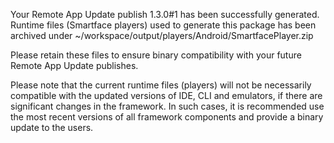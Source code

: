 Your Remote App Update publish 1.3.0#1 has been successfully generated. Runtime files (Smartface players) used to generate this package has been archived under ~/workspace/output/players/Android/SmartfacePlayer.zip

Please retain these files to ensure binary compatibility with your future Remote App Update publishes.

Please note that the current runtime files (players) will not be necessarily compatible with the updated versions of IDE, CLI and emulators, if there are
significant changes in the framework. In such cases, it is recommended use the most recent versions of all framework components and provide a binary
update to the users.